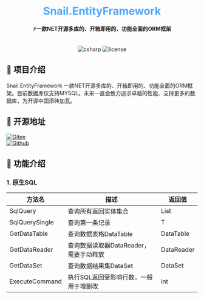<div align="center">
	<h1 align="center" style="color:#4da7fd"><b>Snail.EntityFramework</b></h1>
</div>
<div align="center">
<span align="center" style="font-weight:bold" >⚡一款NET开源多库的、开箱即用的、功能全面的ORM框架</span>
</div>
<br>
<p align="center">
<img alt="csharp" src="https://img.shields.io/badge/language-csharp-brightgreen.svg">
<img alt="license" src="https://img.shields.io/badge/license-MIT-blue.svg">
</p>

## 🚩 项目介绍
Snail.EntityFramework 一款NET开源多库的、开箱即用的、功能全面的ORM框架。目前数据库仅支持MYSQL。未来一直会致力追求卓越的性能、支持更多的数据库，为开源中国添砖加瓦。

## 🏅 开源地址
[![Gitee](https://shields.io/badge/Gitee-https://gitee.com/weile0796/Snail.EntityFramework-green?logo=gitee&style=flat&logoColor=red)](https://gitee.com/weile0796/Snail.EntityFramework.git)
<br>
[![Github](https://shields.io/badge/Github-https://github.com/weile0769/Snail.EntityFramework-green?logo=github&style=flat&logoColor=white)](https://github.com/weile0769/Snail.EntityFramework)

## 🎉 功能介绍
### 1. **原生SQL**

| 方法名            | 描述                                   | 返回值     |
| ----------------- | -------------------------------------- | ---------- |
| SqlQuery<T>       | 查询所有返回实体集合                   | List       |
| SqlQuerySingle<T> | 查询第一条记录                         | T          |
| GetDataTable      | 查询数据表格DataTable                  | DataTable  |
| GetDataReader     | 查询数据读取器DataReader，需要手动释放 | DataReader |
| GetDataSet        | 查询数据结果集DataSet                  | DataSet    |
| ExecuteCommand    | 执行SQL返回受影响行数，一般用于增删改  | int        |
